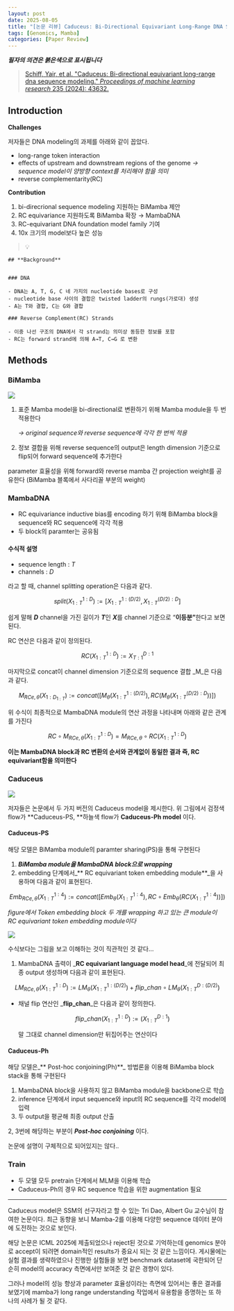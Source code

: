 ```yaml
---
layout: post
date: 2025-08-05
title: "[논문 리뷰] Caduceus: Bi-Directional Equivariant Long-Range DNA Sequence Modeling"
tags: [Genomics, Mamba]
categories: [Paper Review]
---
```


<span class="notion-red">_**필자의 의견은 붉은색으로 표시됩니다**_</span>


> [Schiff, Yair, et al. "Caduceus: Bi-directional equivariant long-range dna sequence modeling." ](https://pmc.ncbi.nlm.nih.gov/articles/PMC12189541/)[_Proceedings of machine learning research_](https://pmc.ncbi.nlm.nih.gov/articles/PMC12189541/)[ 235 (2024): 43632.](https://pmc.ncbi.nlm.nih.gov/articles/PMC12189541/)



## Introduction


**Challenges**


저자들은 DNA modeling의 과제를 아래와 같이 꼽았다.

- long-range token interaction
- effects of upstream and downstream regions of the genome 
_→ sequence model이 양방향 context를 처리해야 함을 의미_
- reverse complementarity(RC)

**Contribution**

1. bi-direcrional sequence modeling 지원하는 BiMamba 제안
1. RC equivariance 지원하도록 BiMamba 확장 → MambaDNA
1. RC-equivariant DNA foundation model family 기여
1. 10x 크기의 model보다 높은 성능

> 💡 


	## **Background**


	### DNA

	- DNA는 A, T, G, C 네 가지의 nucleotide bases로 구성
	- nucleotide base 사이의 결합은 twisted ladder의 rungs(가로대) 생성
	- A는 T와 결합, C는 G와 결합

	### Reverse Complement(RC) Strands

	- 이중 나선 구조의 DNA에서 각 strand는 의미상 동등한 정보를 포함
	- RC는 forward strand에 의해 A→T, C→G 로 변환


## Methods



### BiMamba


![](https://prod-files-secure.s3.us-west-2.amazonaws.com/542b861c-36a8-4051-84e5-8804b6728dba/2c247d59-7815-4980-99f0-8f0d21f445a7/image.png?X-Amz-Algorithm=AWS4-HMAC-SHA256&X-Amz-Content-Sha256=UNSIGNED-PAYLOAD&X-Amz-Credential=ASIAZI2LB466US4ENWVD%2F20250814%2Fus-west-2%2Fs3%2Faws4_request&X-Amz-Date=20250814T150059Z&X-Amz-Expires=3600&X-Amz-Security-Token=IQoJb3JpZ2luX2VjEP7%2F%2F%2F%2F%2F%2F%2F%2F%2F%2FwEaCXVzLXdlc3QtMiJHMEUCIFv1Yy1WfuA2Iw0FcTjaRp3qzLHAQbd9whRHzjCcvyWIAiEAyuM6BKfnyTJOSeX%2Fw98%2BTKwVbdHOz6oj6Rbar9k0Lkcq%2FwMIRxAAGgw2Mzc0MjMxODM4MDUiDAHmxscKrns%2BiYiDcSrcA%2FzBPd33Pc5qyoX%2F8v2uxdYF9AqOm521XP349Fg8GM8dacd%2B1R5whvYI1oavtThvv8ZfAWTe2syAiX09gmQwa%2BFBNMlghAC%2FjOipfGXRhnK86nldjXAQ6J3Y7IsBc%2BhYRhVtYKrPG2EMqfqdqagZB9OjXGcFbo3YFC3xWZOMToF5BlXUCh5%2Ft0oLT%2F2yCxCxXhlaMhj%2FlaQkeZHIcg6AKTb3TF5r31VA9XXHxnHml4JBqcEdIjVid6bWm%2BEpOMVsD2ciDo7zAH5y5onQZ7uyRIiU2YXlC9XXOgX3vMBuvhCSpTjHALwYdZNdsgQxOoR5TK%2FxQa4HOWZzCjddjYDQw75Kz%2FNLuyeIr4b9foEtVEchfFNmFSmSA%2Fxw7wGSO%2F%2FJ67JYMb9MQXe7fZSzkxtJU%2Bif3qU1EUVcDgRsvfIJJgS4GNJAe5bYywPQZgqaQT06CYLraPRpbGU9y0ZM80ESBhmcqrU0jtmTHho7LGvkIbqH3nW2BdNARH75TqFIv%2F8%2BiofKa4V9gKDwFWE2Kv0I%2BgOHRiwSUSK6RWKnwOv1eAgCHgf89YVTuiq2tEQt%2FwGDsA6epZp4FKPAXpWGcqS2JHWn9GaB3TtArvz8g4ptREoOH0bvkeLW9P6eid9EMKLf98QGOqUBaZYh8fZOACYLT5DvTTUCu%2F2DSz8cjpkafNJcvRTmOS%2FBEMSfRWM7Yp20M21qSHm6JVo552%2F35mzQ%2BUPaspcc2xVK1%2Bzx7hP%2Fj6Htvwtn4Dc%2Bh7UGKXQnLQ3xPtZ7sNqrRwUVwQxkU%2FzSoHF7D92HrXIO6hGA05xSmUKEIzsee%2FF28SCtRWbghMPWr9nq2bCfv8XMzXooOOLIXEBqO7mjqVUilw3V&X-Amz-Signature=b37a6de331bb08ca9c7af22cb953c2495b9296d182113990d8e551e2f683cb53&X-Amz-SignedHeaders=host&x-amz-checksum-mode=ENABLED&x-id=GetObject)

1. 표준 Mamba model을 bi-directional로 변환하기 위해 Mamba module을 두 번 적용한다

	_→ original sequence와 reverse sequence에 각각 한 번씩 적용_

1. 정보 결합을 위해 reverse sequence의 output은 length dimension 기준으로 flip되어 forward sequence에 추가한다

parameter 효율성을 위해 forward와 reverse mamba 간 projection weight를 공유한다 (BiMamba 블록에서 사다리꼴 부분의 weight)



### MambaDNA

- RC equivariance inductive bias를 encoding 하기 위해 BiMamba block을 sequence와 RC sequence에 각각 적용
- 두 block의 paramter는 공유됨


#### 수식적 설명

- sequence length : _T_
- channels : _D_

라고 할 때,  channel splitting operation은 다음과 같다.


$$
split(X^{1:D}_{1:T}):=[X^{1:(D/2)}_{1:T},X^{(D/2):D}_{1:T}]
$$


<span class="notion-red">쉽게 말해 </span><span class="notion-red">_**D**_</span><span class="notion-red"> channel을 가진 길이가 </span><span class="notion-red">_**T**_</span><span class="notion-red">인 </span><span class="notion-red">_**X**_</span><span class="notion-red">를 channel 기준으로 “</span><span class="notion-red">**이등분”**</span><span class="notion-red">한다고 보면 된다.</span>


RC 연산은 다음과 같이 정의된다.


$$
RC(X^{1:D}_{1:T}):=X^{D:1}_{T:1}
$$


마지막으로 concat이 channel dimension 기준으로의 sequence 결합 _M_은 다음과 같다.


$$
M_{RCe,\theta}(X_{1:D_{1:T}}):=concat([M_{\theta}(X^{1:(D/2)}_{1:T}),RC(M_{\theta}(X^{(D/2):D}_{1:T}))])
$$


위 수식이 최종적으로 MambaDNA module의 연산 과정을 나타내며 아래와 같은 관계를 가진다


$$
RC\circ M_{RCe,\theta}(X^{1:D}_{1:T}) = M_{RCe,\theta} \circ RC(X^{1:D}_{1:T})
$$


**이는 MambaDNA block과 RC 변환의 순서와 관계없이 동일한 결과 즉, RC equivariant함을 의미한다**



### Caduceus


![](https://prod-files-secure.s3.us-west-2.amazonaws.com/542b861c-36a8-4051-84e5-8804b6728dba/f94a60d7-8145-473b-aef9-7c68d3ec604a/image.png?X-Amz-Algorithm=AWS4-HMAC-SHA256&X-Amz-Content-Sha256=UNSIGNED-PAYLOAD&X-Amz-Credential=ASIAZI2LB466US4ENWVD%2F20250814%2Fus-west-2%2Fs3%2Faws4_request&X-Amz-Date=20250814T150059Z&X-Amz-Expires=3600&X-Amz-Security-Token=IQoJb3JpZ2luX2VjEP7%2F%2F%2F%2F%2F%2F%2F%2F%2F%2FwEaCXVzLXdlc3QtMiJHMEUCIFv1Yy1WfuA2Iw0FcTjaRp3qzLHAQbd9whRHzjCcvyWIAiEAyuM6BKfnyTJOSeX%2Fw98%2BTKwVbdHOz6oj6Rbar9k0Lkcq%2FwMIRxAAGgw2Mzc0MjMxODM4MDUiDAHmxscKrns%2BiYiDcSrcA%2FzBPd33Pc5qyoX%2F8v2uxdYF9AqOm521XP349Fg8GM8dacd%2B1R5whvYI1oavtThvv8ZfAWTe2syAiX09gmQwa%2BFBNMlghAC%2FjOipfGXRhnK86nldjXAQ6J3Y7IsBc%2BhYRhVtYKrPG2EMqfqdqagZB9OjXGcFbo3YFC3xWZOMToF5BlXUCh5%2Ft0oLT%2F2yCxCxXhlaMhj%2FlaQkeZHIcg6AKTb3TF5r31VA9XXHxnHml4JBqcEdIjVid6bWm%2BEpOMVsD2ciDo7zAH5y5onQZ7uyRIiU2YXlC9XXOgX3vMBuvhCSpTjHALwYdZNdsgQxOoR5TK%2FxQa4HOWZzCjddjYDQw75Kz%2FNLuyeIr4b9foEtVEchfFNmFSmSA%2Fxw7wGSO%2F%2FJ67JYMb9MQXe7fZSzkxtJU%2Bif3qU1EUVcDgRsvfIJJgS4GNJAe5bYywPQZgqaQT06CYLraPRpbGU9y0ZM80ESBhmcqrU0jtmTHho7LGvkIbqH3nW2BdNARH75TqFIv%2F8%2BiofKa4V9gKDwFWE2Kv0I%2BgOHRiwSUSK6RWKnwOv1eAgCHgf89YVTuiq2tEQt%2FwGDsA6epZp4FKPAXpWGcqS2JHWn9GaB3TtArvz8g4ptREoOH0bvkeLW9P6eid9EMKLf98QGOqUBaZYh8fZOACYLT5DvTTUCu%2F2DSz8cjpkafNJcvRTmOS%2FBEMSfRWM7Yp20M21qSHm6JVo552%2F35mzQ%2BUPaspcc2xVK1%2Bzx7hP%2Fj6Htvwtn4Dc%2Bh7UGKXQnLQ3xPtZ7sNqrRwUVwQxkU%2FzSoHF7D92HrXIO6hGA05xSmUKEIzsee%2FF28SCtRWbghMPWr9nq2bCfv8XMzXooOOLIXEBqO7mjqVUilw3V&X-Amz-Signature=97200f40a7fef677cb1d1076cab569ab82b759d6781ed54e5af0a84654779b13&X-Amz-SignedHeaders=host&x-amz-checksum-mode=ENABLED&x-id=GetObject)


저자들은 논문에서 두 가지 버전의 Caduceus model을 제시한다. 위 그림에서 검정색 flow가 **Caduceus-PS, **하늘색 flow가 **Caduceus-Ph model** 이다.



#### Caduceus-PS


해당 모델은 BiMamba module의 paramter sharing(PS)을 통해 구현된다

1. _**BiMamba module을 MambaDNA block으로 wrapping**_
1. embedding 단계에서_** RC equivariant token embedding module**_을 사용하며 다음과 같이 표현된다.

$$
Emb_{RCe,\theta}(X^{1:4}_{1:T}):=concat([Emb_{\theta}(X^{1:4}_{1:T}),RC \circ Emb_{\theta}(RC(X^{1:4}_{1:T}))])
$$


_figure에서 Token embedding block 두 개를 wrapping 하고 있는 큰 module이 RC equivariant token embedding module이다_


![](https://prod-files-secure.s3.us-west-2.amazonaws.com/542b861c-36a8-4051-84e5-8804b6728dba/b175e4da-71eb-4e91-8c23-a06dabe673c9/image.png?X-Amz-Algorithm=AWS4-HMAC-SHA256&X-Amz-Content-Sha256=UNSIGNED-PAYLOAD&X-Amz-Credential=ASIAZI2LB466US4ENWVD%2F20250814%2Fus-west-2%2Fs3%2Faws4_request&X-Amz-Date=20250814T150100Z&X-Amz-Expires=3600&X-Amz-Security-Token=IQoJb3JpZ2luX2VjEP7%2F%2F%2F%2F%2F%2F%2F%2F%2F%2FwEaCXVzLXdlc3QtMiJHMEUCIFv1Yy1WfuA2Iw0FcTjaRp3qzLHAQbd9whRHzjCcvyWIAiEAyuM6BKfnyTJOSeX%2Fw98%2BTKwVbdHOz6oj6Rbar9k0Lkcq%2FwMIRxAAGgw2Mzc0MjMxODM4MDUiDAHmxscKrns%2BiYiDcSrcA%2FzBPd33Pc5qyoX%2F8v2uxdYF9AqOm521XP349Fg8GM8dacd%2B1R5whvYI1oavtThvv8ZfAWTe2syAiX09gmQwa%2BFBNMlghAC%2FjOipfGXRhnK86nldjXAQ6J3Y7IsBc%2BhYRhVtYKrPG2EMqfqdqagZB9OjXGcFbo3YFC3xWZOMToF5BlXUCh5%2Ft0oLT%2F2yCxCxXhlaMhj%2FlaQkeZHIcg6AKTb3TF5r31VA9XXHxnHml4JBqcEdIjVid6bWm%2BEpOMVsD2ciDo7zAH5y5onQZ7uyRIiU2YXlC9XXOgX3vMBuvhCSpTjHALwYdZNdsgQxOoR5TK%2FxQa4HOWZzCjddjYDQw75Kz%2FNLuyeIr4b9foEtVEchfFNmFSmSA%2Fxw7wGSO%2F%2FJ67JYMb9MQXe7fZSzkxtJU%2Bif3qU1EUVcDgRsvfIJJgS4GNJAe5bYywPQZgqaQT06CYLraPRpbGU9y0ZM80ESBhmcqrU0jtmTHho7LGvkIbqH3nW2BdNARH75TqFIv%2F8%2BiofKa4V9gKDwFWE2Kv0I%2BgOHRiwSUSK6RWKnwOv1eAgCHgf89YVTuiq2tEQt%2FwGDsA6epZp4FKPAXpWGcqS2JHWn9GaB3TtArvz8g4ptREoOH0bvkeLW9P6eid9EMKLf98QGOqUBaZYh8fZOACYLT5DvTTUCu%2F2DSz8cjpkafNJcvRTmOS%2FBEMSfRWM7Yp20M21qSHm6JVo552%2F35mzQ%2BUPaspcc2xVK1%2Bzx7hP%2Fj6Htvwtn4Dc%2Bh7UGKXQnLQ3xPtZ7sNqrRwUVwQxkU%2FzSoHF7D92HrXIO6hGA05xSmUKEIzsee%2FF28SCtRWbghMPWr9nq2bCfv8XMzXooOOLIXEBqO7mjqVUilw3V&X-Amz-Signature=009b570f782306ae80b8180ee29708e6858ad841a1cf196b3d2cb1fa8d25c16b&X-Amz-SignedHeaders=host&x-amz-checksum-mode=ENABLED&x-id=GetObject)


<span class="notion-red">수식보다는 그림을 보고 이해하는 것이 직관적인 것 같다…</span>

1. MambaDNA 출력이 _**RC equivariant language model head**_에 전달되어 최종 output 생성하며 다음과 같이 표현된다.

$$
LM_{RCe,\theta}(X^{1:D}_{1:T}):= LM_{\theta}(X^{1:(D/2)}_{1:T})+flip\_chan\circ LM_{\theta}(X^{D:(D/2)}_{1:T})
$$

- 채널 flip 연산인 _**flip\_chan**_은 다음과 같이 정의한다.

	$$
	flip\_chan(X^{1:D}_{1:T}):=(X^{D:1}_{1:T})
	$$


	말 그대로 channel dimension만 뒤집어주는 연산이다



#### Caduceus-Ph


해당 모델은_** Post-hoc conjoining(Ph)**_ 방법론을 이용해 BiMamba block stack을 통해 구현된다

1. MambaDNA block을 사용하지 않고 BiMamba module을 backbone으로 학습
1. inference 단계에서 input sequence와 input의 RC sequence를 각각 model에 입력
1. 두 output을 평균해 최종 output 산출

2, 3번에 해당하는 부분이 _**Post-hoc conjoining**_ 이다.


<span class="notion-red">논문에 설명이 구체적으로 되어있지는 않다..</span>



### Train

- 두 모델 모두 pretrain 단계에서 MLM을 이용해 학습
- Caduceus-Ph의 경우 RC sequence 학습을 위한 augmentation 필요

---


<span class="notion-red">Caduceus model은 SSM의 선구자라고 할 수 있는 Tri Dao, Albert Gu 교수님이 참여한 논문이다. 최근 동향을 보니 Mamba-2를 이용해 다양한 sequence 데이터 분야에 도전하는 것으로 보인다.</span>


<span class="notion-red">해당 논문은 ICML 2025에 제출되었으나 reject된 것으로 기억하는데 genomics 분야로 accept이 되려면 domain적인 results가 중요시 되는 것 같은 느낌이다. 게시물에는 실험 결과를 생략하였으나 진행한 실험들을 보면 benchmark dataset에 국한되어 단순히 model의 accuracy 측면에서만 보여준 것 같은 경향이 있다.</span>


<span class="notion-red">그러나 model의 성능 향상과 parameter 효율성이라는 측면에 있어서는 좋은 결과를 보였기에 mamba가 long range understanding 작업에서 유용함을 증명하는 또 하나의 사례가 될 것 같다.</span>


